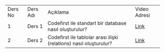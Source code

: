 <table>
<tr>
<td>Ders No</td>
<td>Ders Adı</td>
<td>Açıklama</td>
<td>Video Adresi</td>
</tr>
<tr>
<td>1</td>
<td>Ders 1</td>
<td>Codefirst ile standart bir database nasıl oluşturulur?</td>
<td><a href="http://www.mshowto.org/mvc-projesinde-codefirst-nasil-kullanilir-bolum-1.html">Link</a></td>
</tr>
<tr>
<td>2</td>
<td>Ders 2</td>
<td>Codefirst ile tablolar arası ilişki (relations) nasıl oluşturulur?</td>
<td><a href="http://www.mshowto.org/mvc-projesinde-codefirst-nasil-kullanilir-18-dakika-video-bolum-2.html">Link</a></td>
</tr>
</table>
